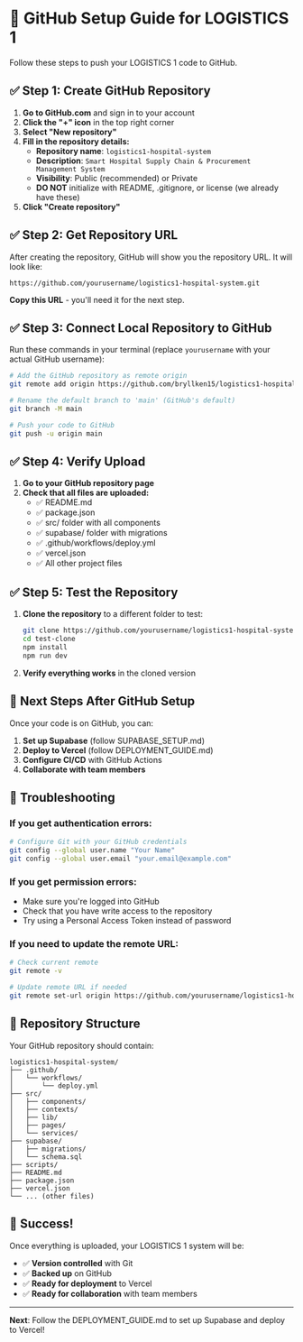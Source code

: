 # 🐙 GitHub Setup Guide for LOGISTICS 1

Follow these steps to push your LOGISTICS 1 code to GitHub.

## ✅ Step 1: Create GitHub Repository

1. **Go to GitHub.com** and sign in to your account
2. **Click the "+" icon** in the top right corner
3. **Select "New repository"**
4. **Fill in the repository details:**
   - **Repository name**: `logistics1-hospital-system`
   - **Description**: `Smart Hospital Supply Chain & Procurement Management System`
   - **Visibility**: Public (recommended) or Private
   - **DO NOT** initialize with README, .gitignore, or license (we already have these)
5. **Click "Create repository"**

## ✅ Step 2: Get Repository URL

After creating the repository, GitHub will show you the repository URL. It will look like:
```
https://github.com/yourusername/logistics1-hospital-system.git
```

**Copy this URL** - you'll need it for the next step.

## ✅ Step 3: Connect Local Repository to GitHub

Run these commands in your terminal (replace `yourusername` with your actual GitHub username):

```bash
# Add the GitHub repository as remote origin
git remote add origin https://github.com/bryllken15/logistics1-hospital-system.git

# Rename the default branch to 'main' (GitHub's default)
git branch -M main

# Push your code to GitHub
git push -u origin main
```

## ✅ Step 4: Verify Upload

1. **Go to your GitHub repository page**
2. **Check that all files are uploaded:**
   - ✅ README.md
   - ✅ package.json
   - ✅ src/ folder with all components
   - ✅ supabase/ folder with migrations
   - ✅ .github/workflows/deploy.yml
   - ✅ vercel.json
   - ✅ All other project files

## ✅ Step 5: Test the Repository

1. **Clone the repository** to a different folder to test:
   ```bash
   git clone https://github.com/yourusername/logistics1-hospital-system.git test-clone
   cd test-clone
   npm install
   npm run dev
   ```

2. **Verify everything works** in the cloned version

## 🚀 Next Steps After GitHub Setup

Once your code is on GitHub, you can:

1. **Set up Supabase** (follow SUPABASE_SETUP.md)
2. **Deploy to Vercel** (follow DEPLOYMENT_GUIDE.md)
3. **Configure CI/CD** with GitHub Actions
4. **Collaborate with team members**

## 🔧 Troubleshooting

### If you get authentication errors:
```bash
# Configure Git with your GitHub credentials
git config --global user.name "Your Name"
git config --global user.email "your.email@example.com"
```

### If you get permission errors:
- Make sure you're logged into GitHub
- Check that you have write access to the repository
- Try using a Personal Access Token instead of password

### If you need to update the remote URL:
```bash
# Check current remote
git remote -v

# Update remote URL if needed
git remote set-url origin https://github.com/yourusername/logistics1-hospital-system.git
```

## 📝 Repository Structure

Your GitHub repository should contain:

```
logistics1-hospital-system/
├── .github/
│   └── workflows/
│       └── deploy.yml
├── src/
│   ├── components/
│   ├── contexts/
│   ├── lib/
│   ├── pages/
│   └── services/
├── supabase/
│   ├── migrations/
│   └── schema.sql
├── scripts/
├── README.md
├── package.json
├── vercel.json
└── ... (other files)
```

## 🎉 Success!

Once everything is uploaded, your LOGISTICS 1 system will be:
- ✅ **Version controlled** with Git
- ✅ **Backed up** on GitHub
- ✅ **Ready for deployment** to Vercel
- ✅ **Ready for collaboration** with team members

---

**Next**: Follow the DEPLOYMENT_GUIDE.md to set up Supabase and deploy to Vercel!
